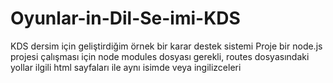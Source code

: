# Oyunlar-in-Dil-Se-imi-KDS
KDS dersim için geliştirdiğim örnek bir karar destek sistemi
Proje bir node.js projesi çalışması için node modules dosyası gerekli, routes dosyasındaki yollar ilgili html sayfaları ile aynı isimde veya ingilizceleri
